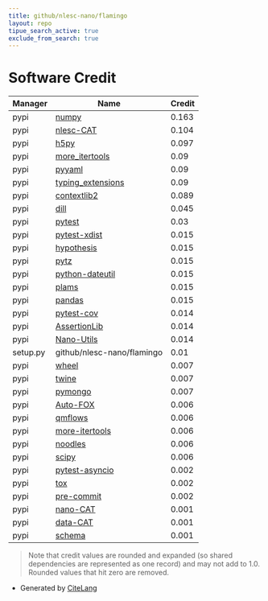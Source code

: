 ```yaml
---
title: github/nlesc-nano/flamingo
layout: repo
tipue_search_active: true
exclude_from_search: true
---
```

# Software Credit

|Manager|Name|Credit|
|-------|----|------|
|pypi|[numpy](https://www.numpy.org)|0.163|
|pypi|[nlesc-CAT](https://github.com/nlesc-nano/CAT)|0.104|
|pypi|[h5py](http://www.h5py.org)|0.097|
|pypi|[more_itertools](https://github.com/more-itertools/more-itertools)|0.09|
|pypi|[pyyaml](https://pyyaml.org/)|0.09|
|pypi|[typing_extensions](https://typing.readthedocs.io/)|0.09|
|pypi|[contextlib2](https://pypi.org/project/contextlib2)|0.089|
|pypi|[dill](https://pypi.org/project/dill)|0.045|
|pypi|[pytest](https://pypi.org/project/pytest)|0.03|
|pypi|[pytest-xdist](https://pypi.org/project/pytest-xdist)|0.015|
|pypi|[hypothesis](https://pypi.org/project/hypothesis)|0.015|
|pypi|[pytz](https://pypi.org/project/pytz)|0.015|
|pypi|[python-dateutil](https://pypi.org/project/python-dateutil)|0.015|
|pypi|[plams](https://www.scm.com/doc/plams/)|0.015|
|pypi|[pandas](https://pandas.pydata.org)|0.015|
|pypi|[pytest-cov](https://github.com/pytest-dev/pytest-cov)|0.014|
|pypi|[AssertionLib](https://pypi.org/project/AssertionLib)|0.014|
|pypi|[Nano-Utils](https://pypi.org/project/Nano-Utils)|0.014|
|setup.py|github/nlesc-nano/flamingo|0.01|
|pypi|[wheel](https://pypi.org/project/wheel)|0.007|
|pypi|[twine](https://pypi.org/project/twine)|0.007|
|pypi|[pymongo](https://pypi.org/project/pymongo)|0.007|
|pypi|[Auto-FOX](https://pypi.org/project/Auto-FOX)|0.006|
|pypi|[qmflows](https://pypi.org/project/qmflows)|0.006|
|pypi|[more-itertools](https://pypi.org/project/more-itertools)|0.006|
|pypi|[noodles](https://pypi.org/project/noodles)|0.006|
|pypi|[scipy](https://pypi.org/project/scipy)|0.006|
|pypi|[pytest-asyncio](https://pypi.org/project/pytest-asyncio)|0.002|
|pypi|[tox](https://pypi.org/project/tox)|0.002|
|pypi|[pre-commit](https://pypi.org/project/pre-commit)|0.002|
|pypi|[nano-CAT](https://github.com/nlesc-nano/nano-CAT)|0.001|
|pypi|[data-CAT](https://github.com/nlesc-nano/data-CAT)|0.001|
|pypi|[schema](https://github.com/keleshev/schema)|0.001|


> Note that credit values are rounded and expanded (so shared dependencies are represented as one record) and may not add to 1.0. Rounded values that hit zero are removed.


- Generated by [CiteLang](https://github.com/vsoch/citelang)
